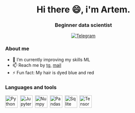 <div id="header" align="center">
  <h1>Hi there 😄, i'm Artem.</h1>
  <h3>Beginner data scientist</h3>
</div>

<div id="Socials" align="center">
<a href="https://t.me/kkquen">
  <img src="https://img.shields.io/badge/Telegram-blue?style=for-the-badge&logo=Telegram" alt="Telegram"/>
</a>
</div>
<!--
**KKQUEN/KKQUEN** is a ✨ _special_ ✨ repository because its `README.md` (this file) appears on your GitHub profile.
-->



### About me
- 🌱 I’m currently improving my skills ML
- 📫 Reach me by [tg](https://t.me/kkquen), [mail](mailto:artem_r2015@mail.ru)
- ⚡ Fun fact: My hair is dyed blue and red

### Languages and tools

<img src="https://cdn.jsdelivr.net/gh/devicons/devicon/icons/python/python-original-wordmark.svg" title="Python" width="40" height="40"/>&nbsp;
<img src="https://cdn.jsdelivr.net/gh/devicons/devicon/icons/jupyter/jupyter-original-wordmark.svg" title="Jupyter" width="40" height="40"/>&nbsp;
<img src="https://cdn.jsdelivr.net/gh/devicons/devicon/icons/numpy/numpy-original-wordmark.svg" title="Numpy" width="40" height="40"/>&nbsp;
<img src="https://cdn.jsdelivr.net/gh/devicons/devicon/icons/pandas/pandas-original-wordmark.svg" title="Pandas" width="40" height="40"/>&nbsp;
<img src="https://cdn.jsdelivr.net/gh/devicons/devicon/icons/sqlite/sqlite-original.svg" title="Sqlite" width="40" height="40"/>&nbsp;
<img src="https://cdn.jsdelivr.net/gh/devicons/devicon/icons/tensorflow/tensorflow-original-wordmark.svg" title="TensorFlow" width="40" height="40"/>
